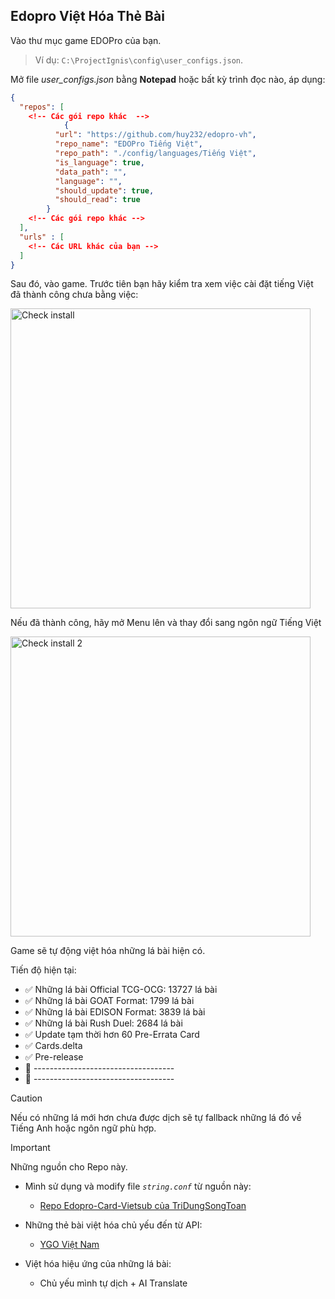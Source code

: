## Edopro Việt Hóa Thẻ Bài

Vào thư mục game EDOPro của bạn.

> Ví dụ: `C:\ProjectIgnis\config\user_configs.json`. 

Mở file *user_configs.json* bằng **Notepad** hoặc bất kỳ trình đọc nào, áp dụng:

```json
{
  "repos": [
    <!-- Các gói repo khác  -->
    		{
          "url": "https://github.com/huy232/edopro-vh",
          "repo_name": "EDOPro Tiếng Việt",
          "repo_path": "./config/languages/Tiếng Việt",
          "is_language": true,
          "data_path": "",
          "language": "",
          "should_update": true,
          "should_read": true
        }
    <!-- Các gói repo khác -->
  ],
  "urls" : [
    <!-- Các URL khác của bạn -->
  ] 
}
```

Sau đó, vào game.
Trước tiên bạn hãy kiểm tra xem việc cài đặt tiếng Việt đã thành công chưa bằng việc:

<img src="https://i.imgur.com/xIq8rGr.png" alt="Check install" width="480px" height="auto">

Nếu đã thành công, hãy mở Menu lên và thay đổi sang ngôn ngữ Tiếng Việt

<img src="https://i.imgur.com/qjgHzC2.png" alt="Check install 2" width="480px" height="auto">


Game sẽ tự động việt hóa những lá bài hiện có.

Tiến độ hiện tại:

- ✅ Những lá bài Official TCG-OCG: 13727 lá bài
- ✅ Những lá bài GOAT Format: 1799 lá bài
- ✅ Những lá bài EDISON Format: 3839 lá bài
- ✅ Những lá bài Rush Duel: 2684 lá bài
- ✅ Update tạm thời hơn 60 Pre-Errata Card
- ✅ Cards.delta
- ✅ Pre-release
- 🔳 -----------------------------------
- 🔳 -----------------------------------

> [!CAUTION]
> Nếu có những lá mới hơn chưa được dịch sẽ tự fallback những lá đó về Tiếng Anh hoặc ngôn ngữ phù hợp.

> [!IMPORTANT]
> Những nguồn cho Repo này.

* Mình sử dụng và modify file *`string.conf`* từ nguồn này:
  - [ Repo Edopro-Card-Vietsub của TriDungSongToan](https://github.com/TriDungSongToan/Edopro-Card-VietSub)

* Những thẻ bài việt hóa chủ yếu đến từ API:
  - [YGO Việt Nam](https://ygovietnam.com/)

* Việt hóa hiệu ứng của những lá bài:
  - Chủ yếu mình tự dịch + AI Translate


